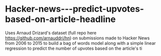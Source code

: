# Hacker-news---predict-upvotes-based-on-article-headline
Uses Arnaud Drizard's dataset (full repo here https://github.com/arnauddri/hn) on submissions made to Hacker News from 2006 to 2015 to build a bag of words model along with a simple linear regression to predict the number of upvotes based on the article's ti
